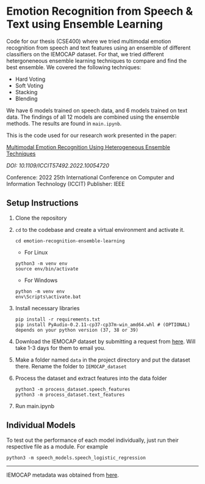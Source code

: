 # Emotion Recognition from Speech & Text using Ensemble Learning

Code for our thesis (CSE400) where we tried multimodal emotion recognition from speech and text features using an ensemble of different classifiers on the IEMOCAP dataset. For that, we tried different hetergoneneous ensemble learning techniques to compare and find the best ensemble. We covered the following techniques:

- Hard Voting
- Soft Voting
- Stacking
- Blending

We have 6 models trained on speech data, and 6 models trained on text data. The findings of all 12 models are combined using the ensemble methods. The results are found in `main.ipynb`.

This is the code used for our research work presented in the paper:

[Multimodal Emotion Recognition Using Heterogeneous Ensemble Techniques](https://ieeexplore.ieee.org/document/10054720)

_DOI: 10.1109/ICCIT57492.2022.10054720_

Conference: 2022 25th International Conference on Computer and Information Technology (ICCIT)
Publisher: IEEE

## Setup Instructions

1. Clone the repository

1. `cd` to the codebase and create a virtual environment and activate it.
   ```
   cd emotion-recognition-ensemble-learning
   ```
   - For Linux
   ```
   python3 -m venv env
   source env/bin/activate
   ```
   - For Windows
   ```
   python -m venv env
   env\Scripts\activate.bat
   ```
1. Install necessary libraries
   ```
   pip install -r requirements.txt
   pip install PyAudio-0.2.11-cp37-cp37m-win_amd64.whl # (OPTIONAL) depends on your python version (37, 38 or 39)
   ```
1. Download the IEMOCAP dataset by submitting a request from [here](https://sail.usc.edu/iemocap/iemocap_release.htm). Will take 1-3 days for them to email you.
1. Make a folder named `data` in the project directory and put the dataset there. Rename the folder to `IEMOCAP_dataset`
1. Process the dataset and extract features into the data folder
   ```
   python3 -m process_dataset.speech_features
   python3 -m process_dataset.text_features
   ```
1. Run main.ipynb

## Individual Models

To test out the performance of each model individually, just run their respective file as a module. For example

```
python3 -m speech_models.speech_logistic_regression
```

---

IEMOCAP metadata was obtained from [here](https://www.kaggle.com/datasets/samuelsamsudinng/iemocap-emotion-speech-database).
